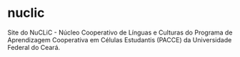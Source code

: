 # nuclic
Site do NuCLiC - Núcleo Cooperativo de Línguas e Culturas do Programa de Aprendizagem Cooperativa em Células Estudantis (PACCE) da Universidade Federal do Ceará.
